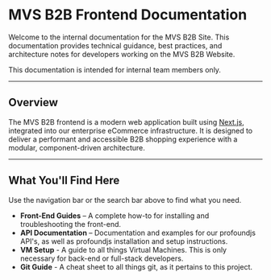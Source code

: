 # MVS B2B Frontend Documentation

Welcome to the internal documentation for the MVS B2B Site. This documentation provides technical guidance, best practices, and architecture notes for developers working on the MVS B2B Website.

This documentation is intended for internal team members only.

---

## Overview

The MVS B2B frontend is a modern web application built using [Next.js](https://nextjs.org/), integrated into our enterprise eCommerce infrastructure. It is designed to deliver a performant and accessible B2B shopping experience with a modular, component-driven architecture.

---

## What You'll Find Here

Use the navigation bar or the search bar above to find what you need.

- **Front-End Guides** – A complete how-to for installing and troubleshooting the front-end.
- **API Documentation** – Documentation and examples for our profoundjs API's, as well as profoundjs installation and setup instructions.
- **VM Setup** - A guide to all things Virtual Machines. This is only necessary for back-end or full-stack developers.
- **Git Guide** - A cheat sheet to all things git, as it pertains to this project.